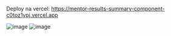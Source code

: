 Deploy na vercel: https://mentor-results-summary-component-c0toz1ypj.vercel.app

![image](https://github.com/user-attachments/assets/539e8f27-b2dc-4e6c-a048-2e9f85c84d98)
![image](https://github.com/user-attachments/assets/d36d8466-12d0-432a-8012-c5f12551f34e)
